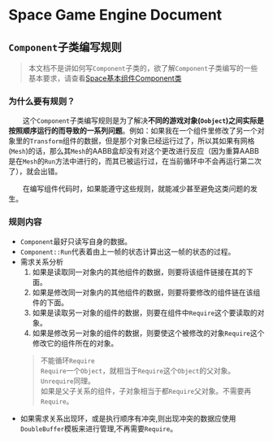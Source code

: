 # Space Game Engine Document
## `Component`子类编写规则

> 本文档不是讲如何写`Component`子类的，欲了解`Component`子类编写的一些基本要求，请查看[Space基本组件Component类](./Space基本组件Component类.md)

### 为什么要有规则？
&emsp;&emsp;这个`Component`子类编写规则是为了解决**不同的游戏对象(`Oobject`)之间实际是按照顺序运行的而导致的一系列问题**。例如：如果我在一个组件里修改了另一个对象里的`Transform`组件的数据，但是那个对象已经运行过了，所以其如果有网格(`Mesh`)的话，那么其`Mesh`的AABB盒却没有对这个更改进行反应（因为重算AABB是在`Mesh`的`Run`方法中进行的，而其已被运行过，在当前循环中不会再运行第二次了），就会出错。

&emsp;&emsp;在编写组件代码时，如果能遵守这些规则，就能减少甚至避免这类问题的发生。

### 规则内容

* `Component`最好只读写自身的数据。
* `Component::Run`代表着由上一帧的状态计算出这一帧的状态的过程。
* 需求关系分析
  1. 如果是读取同一对象内的其他组件的数据，则要将该组件链接在其的下面。
  2. 如果是修改同一对象内的其他组件的数据，则要将要修改的组件链在该组件的下面。
  3. 如果是读取另一对象的组件的数据，则要在组件中`Require`这个要读取的对象。
  4. 如果是修改另一对象的组件的数据，则要使这个被修改的对象`Require`这个修改它的组件所在的对象。
  > 不能循环`Require`  
  > `Require`一个`Object`，就相当于`Require`这个`Object`的父对象。`Unrequire`同理。  
  > 如果是父子关系的组件，子对象相当于都`Require`父对象。不需要再`Require`。
* 如果需求关系出现环，或是执行顺序有冲突,则出现冲突的数据应使用`DoubleBuffer`模板来进行管理,不再需要`Require`。